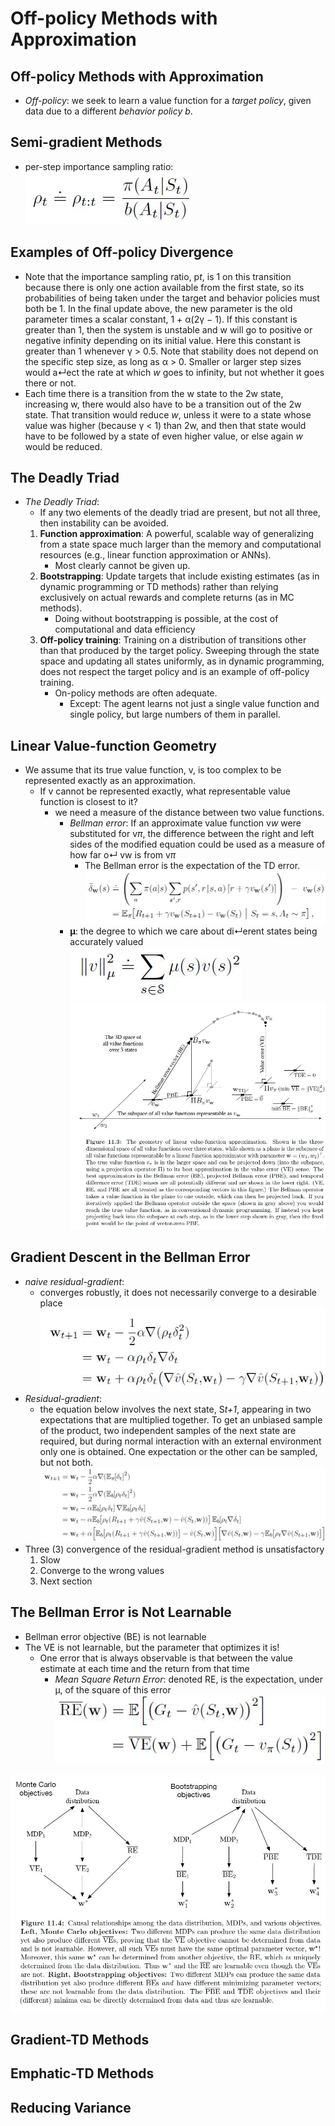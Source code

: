 # __Off-policy Methods with Approximation__


## **Off-policy Methods with Approximation**
- *Off-policy*: we seek to learn a value function for a *target policy*, given data due to a different *behavior policy b*.

## **Semi-gradient Methods**
- per-step importance sampling ratio: <br>
![alt_text](../images/sampling-ratio.JPG 'image')

## **Examples of Off-policy Divergence**
- Note that the importance sampling ratio, p*t*, is 1 on this transition because there is only one action available from the first state, so its probabilities of being taken under the target and behavior policies must both be 1. In the final update above, the new parameter is the old parameter times a scalar constant, 1 + α(2γ − 1). If this constant is greater than 1, then the system is unstable and w will go to positive or negative infinity depending on its initial value. Here this constant is greater than 1 whenever γ > 0.5. Note that stability does not depend on the specific step size, as long as α > 0. Smaller or larger step sizes would a↵ect the rate at which *w* goes to infinity, but not whether it goes there or not.
- Each time there is a transition from the w state to the 2w state, increasing w, there would also have to be a transition out of the 2w state. That transition would reduce *w*, unless it were to a state whose value was higher (because γ < 1) than 2w, and then that state would have to be followed by a state of even higher value, or else again *w* would be reduced.

## **The Deadly Triad**
- *The Deadly Triad*:
    - If any two elements of the deadly triad are present, but not all three, then instability can be avoided.
    1. **Function approximation**: A powerful, scalable way of generalizing from a state space much larger than the memory and computational resources (e.g., linear function
        approximation or ANNs).
        - Most clearly cannot be given up.
    2. **Bootstrapping**: Update targets that include existing estimates (as in dynamic programming or TD methods) rather than relying exclusively on actual rewards and
        complete returns (as in MC methods).
        - Doing without bootstrapping is possible, at the cost of computational and data efficiency
    3. **Off-policy training**: Training on a distribution of transitions other than that produced by the target policy. Sweeping through the state space and updating all states uniformly, as in dynamic programming, does not respect the target policy and is an example of off-policy training.
        - On-policy methods are often adequate.
            - Except: The agent learns not just a single value function and single policy, but large numbers of them in parallel.

## **Linear Value-function Geometry**
- We assume that its true value function, v, is too complex to be represented exactly as an approximation.
    - If v cannot be represented exactly, what representable value function is closest to it?
        - we need a measure of the distance between two value functions.
            - *Bellman error*: If an approximate value function v*w* were substituted for v*π*, the difference between the right and left sides of the modified equation could be used as a measure of how far o↵ vw is from v*π*
                - The Bellman error is the expectation of the TD error. <br>
            ![alt_text](../images/bellman-error.JPG 'image') <br>
            - **μ**: the degree to which we care about di↵erent states being accurately valued <br>
            ![alt_text](../images/geometry-distance-formula.JPG 'image') <br>
            ![alt_text](../images/geometry-distance-graph.JPG 'image')

## **Gradient Descent in the Bellman Error**
- *naive residual-gradient*: 
    - converges robustly, it does not necessarily converge to a desirable place <br>
    ![alt_text](../images/naive-residual-gd.JPG 'image')
- *Residual-gradient*: 
    - the equation below involves the next state, S*t+1*, appearing in two expectations that are multiplied together. To get an unbiased sample of the product, two independent samples of the next state are required, but during normal interaction with an external environment only one is obtained. One expectation or the other can be sampled, but not both.
    ![alt_text](../images/residual-gd.JPG 'image')
- Three (3) convergence of the residual-gradient method is unsatisfactory
    1. Slow
    2. Converge to the wrong values
    3. Next section

## **The Bellman Error is Not Learnable**
- Bellman error objective (BE) is not learnable
- The VE is not learnable, but the parameter that optimizes it is!
    - One error that is always observable is that between the value estimate at each time and the return from that time
        - *Mean Square Return Error*: denoted RE, is the expectation, under μ, of the square of this error <br>
        ![alt_text](../images/msre.JPG 'image')


![alt_text](../images/learnable.JPG 'image')


## **Gradient-TD Methods**

## **Emphatic-TD Methods**

## **Reducing Variance**


